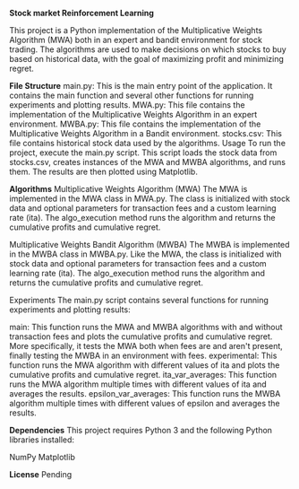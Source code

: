 **Stock market Reinforcement Learning**

This project is a Python implementation of the Multiplicative Weights Algorithm (MWA) both in an expert and bandit environment for stock trading. The algorithms are used to make decisions on which stocks to buy based on historical data, with the goal of maximizing profit and minimizing regret.

**File Structure**
main.py: This is the main entry point of the application. It contains the main function and several other functions for running experiments and plotting results.
MWA.py: This file contains the implementation of the Multiplicative Weights Algorithm in an expert environment.
MWBA.py: This file contains the implementation of the Multiplicative Weights Algorithm in a Bandit environment.
stocks.csv: This file contains historical stock data used by the algorithms.
Usage
To run the project, execute the main.py script. This script loads the stock data from stocks.csv, creates instances of the MWA and MWBA algorithms, and runs them. The results are then plotted using Matplotlib.

**Algorithms**
Multiplicative Weights Algorithm (MWA)
The MWA is implemented in the MWA class in MWA.py. The class is initialized with stock data and optional parameters for transaction fees and a custom learning rate (ita). The algo_execution method runs the algorithm and returns the cumulative profits and cumulative regret.

Multiplicative Weights Bandit Algorithm (MWBA)
The MWBA is implemented in the MWBA class in MWBA.py. Like the MWA, the class is initialized with stock data and optional parameters for transaction fees and a custom learning rate (ita). The algo_execution method runs the algorithm and returns the cumulative profits and cumulative regret.

Experiments
The main.py script contains several functions for running experiments and plotting results:

main: This function runs the MWA and MWBA algorithms with and without transaction fees and plots the cumulative profits and cumulative regret. More specifically, it tests the MWA both when fees are and aren't present, finally testing the MWBA in an environment with fees.
experimental: This function runs the MWA algorithm with different values of ita and plots the cumulative profits and cumulative regret.
ita_var_averages: This function runs the MWA algorithm multiple times with different values of ita and averages the results.
epsilon_var_averages: This function runs the MWBA algorithm multiple times with different values of epsilon and averages the results.

**Dependencies**
This project requires Python 3 and the following Python libraries installed:

NumPy
Matplotlib

**License**
Pending

